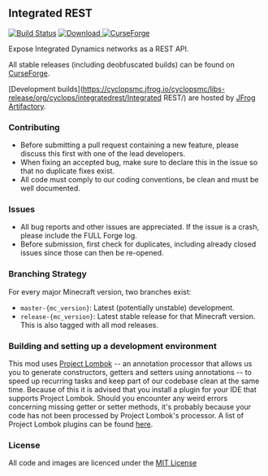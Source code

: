## Integrated REST

[![Build Status](https://travis-ci.org/CyclopsMC/IntegratedREST.svg?branch=master-1.12)](https://travis-ci.org/CyclopsMC/IntegratedREST)
[![Download](https://img.shields.io/maven-metadata/v/http/cyclopsmc.jfrog.io/cyclopsmc/libs-release/org/cyclops/integratedrest/IntegratedREST/maven-metadata.xml.svg) ](https://cyclopsmc.jfrog.io/cyclopsmc/libs-release/org/cyclops/integratedrest/IntegratedREST/)
[![CurseForge](http://cf.way2muchnoise.eu/full_284332_downloads.svg)](https://minecraft.curseforge.com/projects/integrated-rest)

Expose Integrated Dynamics networks as a REST API.

All stable releases (including deobfuscated builds) can be found on [CurseForge](https://minecraft.curseforge.com/projects/integrated-rest/files).

[Development builds](https://cyclopsmc.jfrog.io/cyclopsmc/libs-release/org/cyclops/integratedrest/Integrated REST/) are hosted by [JFrog Artifactory](https://www.jfrog.com/artifactory/).

### Contributing
* Before submitting a pull request containing a new feature, please discuss this first with one of the lead developers.
* When fixing an accepted bug, make sure to declare this in the issue so that no duplicate fixes exist.
* All code must comply to our coding conventions, be clean and must be well documented.

### Issues
* All bug reports and other issues are appreciated. If the issue is a crash, please include the FULL Forge log.
* Before submission, first check for duplicates, including already closed issues since those can then be re-opened.

### Branching Strategy

For every major Minecraft version, two branches exist:

* `master-{mc_version}`: Latest (potentially unstable) development.
* `release-{mc_version}`: Latest stable release for that Minecraft version. This is also tagged with all mod releases.

### Building and setting up a development environment

This mod uses [Project Lombok](http://projectlombok.org/) -- an annotation processor that allows us you to generate constructors, getters and setters using annotations -- to speed up recurring tasks and keep part of our codebase clean at the same time. Because of this it is advised that you install a plugin for your IDE that supports Project Lombok. Should you encounter any weird errors concerning missing getter or setter methods, it's probably because your code has not been processed by Project Lombok's processor. A list of Project Lombok plugins can be found [here](http://projectlombok.org/download.htm).

### License
All code and images are licenced under the [MIT License](https://github.com/CyclopsMC/IntegratedREST/blob/master-1.8/LICENSE.txt)
